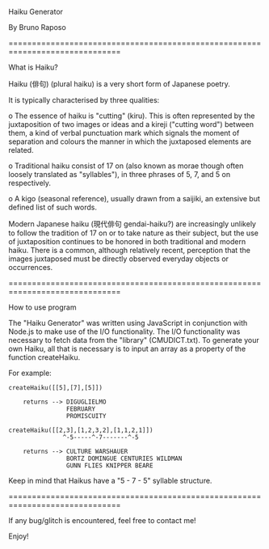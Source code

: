 Haiku Generator

By Bruno Raposo

==============================================================================

What is Haiku?

Haiku (俳句) (plural haiku) is a very short form of Japanese poetry. 


It is typically characterised by three qualities:

o The essence of haiku is "cutting" (kiru). This is often represented by the juxtaposition of two images or ideas and a kireji ("cutting word") between them, a kind of verbal punctuation mark which signals the moment of separation and colours the manner in which the juxtaposed elements are related.

o Traditional haiku consist of 17 on (also known as morae though often loosely translated as "syllables"), in three phrases of 5, 7, and 5 on respectively.

o A kigo (seasonal reference), usually drawn from a saijiki, an extensive but defined list of such words.

    
Modern Japanese haiku (現代俳句 gendai-haiku?) are increasingly unlikely to follow the tradition of 17 on or
to take nature as their subject, but the use of juxtaposition continues to be honored in both
traditional and modern haiku. There is a common, although relatively recent, perception that the images
juxtaposed must be directly observed everyday objects or occurrences.

==============================================================================

How to use program

The "Haiku Generator" was written using JavaScript in conjunction with Node.js to make use of the I/O functionality. The I/O functionality was necessary to fetch data from the "library" (CMUDICT.txt).
To generate your own Haiku, all that is necessary is to input an array as a property of the function createHaiku.

For example:

    createHaiku([[5],[7],[5]])

        returns --> DIGUGLIELMO
                    FEBRUARY
                    PROMISCUITY

    createHaiku([[2,3],[1,2,3,2],[1,1,2,1]])
                   ^-5-----^-7-------^-5

        returns --> CULTURE WARSHAUER
                    BORTZ DOMINGUE CENTURIES WILDMAN
                    GUNN FLIES KNIPPER BEARE

Keep in mind that Haikus have a "5 - 7 - 5" syllable structure.

==============================================================================


If any bug/glitch is encountered, feel free to contact me!

Enjoy!
